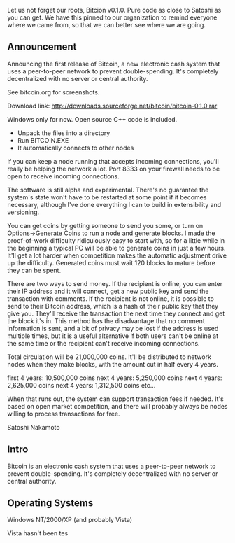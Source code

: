 Let us not forget our roots, Bitcion v0.1.0. Pure code as close to Satoshi as you can get.
We have this pinned to our organization to remind everyone where we came from, so that we
can better see where we are going.

Announcement
-----
Announcing the first release of Bitcoin, a new electronic cash
system that uses a peer-to-peer network to prevent double-spending.
It's completely decentralized with no server or central authority.

See bitcoin.org for screenshots.

Download link:
http://downloads.sourceforge.net/bitcoin/bitcoin-0.1.0.rar

Windows only for now. Open source C++ code is included.

- Unpack the files into a directory
- Run BITCOIN.EXE
- It automatically connects to other nodes

If you can keep a node running that accepts incoming connections,
you'll really be helping the network a lot. Port 8333 on your
firewall needs to be open to receive incoming connections.

The software is still alpha and experimental. There's no guarantee
the system's state won't have to be restarted at some point if it
becomes necessary, although I've done everything I can to build in
extensibility and versioning.

You can get coins by getting someone to send you some, or turn on
Options->Generate Coins to run a node and generate blocks. I made
the proof-of-work difficulty ridiculously easy to start with, so
for a little while in the beginning a typical PC will be able to
generate coins in just a few hours. It'll get a lot harder when
competition makes the automatic adjustment drive up the difficulty.
Generated coins must wait 120 blocks to mature before they can be
spent.

There are two ways to send money. If the recipient is online, you
can enter their IP address and it will connect, get a new public
key and send the transaction with comments. If the recipient is
not online, it is possible to send to their Bitcoin address, which
is a hash of their public key that they give you. They'll receive
the transaction the next time they connect and get the block it's
in. This method has the disadvantage that no comment information
is sent, and a bit of privacy may be lost if the address is used
multiple times, but it is a useful alternative if both users can't
be online at the same time or the recipient can't receive incoming
connections.

Total circulation will be 21,000,000 coins. It'll be distributed
to network nodes when they make blocks, with the amount cut in half
every 4 years.

first 4 years: 10,500,000 coins
next 4 years: 5,250,000 coins
next 4 years: 2,625,000 coins
next 4 years: 1,312,500 coins
etc...

When that runs out, the system can support transaction fees if
needed. It's based on open market competition, and there will
probably always be nodes willing to process transactions for free.

Satoshi Nakamoto


Intro
-----
Bitcoin is an electronic cash system that uses a peer-to-peer network to
prevent double-spending.  It's completely decentralized with no server or
central authority.


Operating Systems
-----------------
Windows NT/2000/XP (and probably Vista)

Vista hasn't been tes